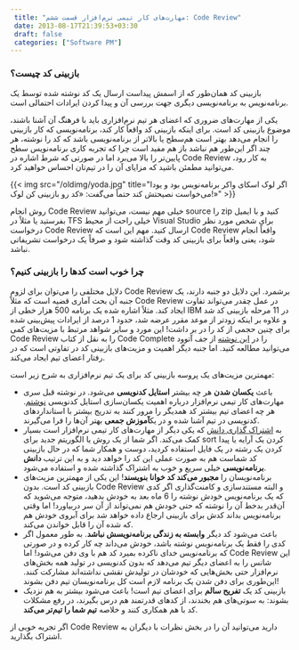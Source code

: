 ```yaml
---
 title: "مهارت‌های کار تیمی نرم‌افزار قسمت ششم: Code Review" 
 date: 2013-08-17T21:39:53+03:30
 draft: false 
 categories: ["Software PM"]
---
```





### بازبینی کد چیست؟



بازبینی کد همان‌طور که از اسمش پیداست ارسال یک کد نوشته شده توسط یک برنامه‌نویس به برنامه‌نویسی دیگری جهت بررسی آن و پیدا کردن ایرادات احتمالی است.



یکی از مهارت‌های ضروری که اعضای هر تیم نرم‌افزاری باید با فرهنگ آن آشنا باشند،‌ موضوع بازبینی کد است. برای اینکه بازبینی کد واقعاً‌ کار کند، برنامه‌نویسی که کار بازبینی را انجام می‌دهد بهتر است هم‌سطح یا بالاتر از برنامه‌نویسی باشد که کد را نوشته، هر چند اگر این‌طور هم نباشد باز هم مفید است چرا که تجربه کاری برنامه‌نویس سطح پایین‌تر را بالا می‌برد اما در صورتی که شرط اشاره در Code Review به کار رود،‌ می‌توانید مطمئن باشید که مزایای آن را در تیم‌تان احساس خواهید کرد.


{{< img src="/oldimg/yoda.jpg" title="اگر لوک اسکای واکر برنامه‌نویس بود و یودا می‌خواست نصیحتش کند حتماً می‌گفت: «کد رو بازبینی کن لوک!»" >}}



روش انجام Code Review خیلی مهم نیست، می‌توانید source را zip کنید و با ایمیل بفرستید یا مثلاً در TFS خیلی راحت از محیط Visual Studio‌ برای شخص مورد نظر درخواست Code Review ارسال کنید. مهم این است که Code Review واقعاً انجام شود، یعنی واقعاً برای بازبینی کد وقت گذاشته شود و صرفاً یک درخواست تشریفاتی نباشد.



### چرا خوب است کدها را بازبینی کنیم؟



دلایل مختلفی را می‌توان برای لزوم Code Review برشمرد. این دلایل دو جنبه دارند، یک جنبه آن بحث آماری قضیه است که مثلاً Code Review در عمل چقدر می‌تواند تفاوت ایجاد کند. مثلاً اشاره شده یک برنامه 500 هزار خطی از IBM در 11 مرحله بازبینی کد شد و علاوه بر اینکه زودتر از موعد مقرر عرضه شد، حدود 1 درصد از ایرادات پیش‌بینی شده برای چنین حجمی از کد را در بر داشت! این مورد و سایر شواهد مرتبط با مزیت‌های کمی Code Review را به نقل از کتاب Code Complete را در [این نوشته](http://www.codinghorror.com/blog/2006/01/code-reviews-just-do-it.html) از جف آتوود می‌توانید مطالعه کنید. اما جنبه دیگر اهمیت و مزیت‌های بازبینی کد در تفاوتی است که در رفتار اعضای تیم ایجاد می‌کند.



مهمترین مزیت‌های یک پروسه بازبینی کد برای یک تیم نرم‌افزاری به شرح زیر است:


- باعث **یکسان شدن** هر چه بیشتر **استایل کدنویسی** می‌شود. در نوشته قبل سری مهارت‌های کار تیمی نرم‌افزار درباره اهمیت یکسان‌سازی استایل کدنویسی [نوشتم](/post/28-مهارت-های-کار-تیمی-نرم-افزار-قسمت-پنجم--استانداردسازی-کدنویسی/). هر چه اعضای تیم بیشتر کد همدیگر را مرور کنند به تدریج بیشتر با استانداردهای کدنویسی در تیم آشنا شده و در یک**آموزش جمعی** بهتر آن‌ها را فرا می‌گیرند.
- به [اشتراک گذاری دانش](/post/6-مهارت-های-کار-تیمی-نرم-افزار-قسمت-دوم--اشتراک-گذاری-دانش/) که یکی دیگر از مهارت‌های کار تیمی نرم‌افزار است بسیار کمک می‌کند. اگر شما از یک روش یا الگوریتم جدید برای sort کردن یک آرایه یا پیدا کردن یک رشته در یک فایل استفاده کردید، دوست و همکار شما که در حال بازبینی کد شماست هم به صورت عملی این کد را خواهد دید و به این ترتیب **دانش برنامه‌نویسی** خیلی سریع و خوب به اشتراک گذاشته شده و استفاده می‌شود.
- برنامه‌نویسان را **مجبور می‌کند کد خوانا بنویسند**! این یکی از مهمترین مزیت‌های بازبینی کد است. بدون Code Review و البته مستندسازی و کامنت‌گذاری اگر کدی که یک برنامه‌نویس خودش نوشته را 6 ماه بعد به خودش بدهید، متوجه می‌شوید که آن‌قدر بدخط آن را نوشته که حتی خودش هم نمی‌تواند از آن سر دربیاورد! اما وقتی برنامه‌نویس بداند کدش برای بازبینی ارجاع داده خواهد شد برای آبروی خودش هم که شده آن را قابل خواندن می‌کند.
- باعث می‌شود کد دیگر **وابسته به زندگی برنامه‌نویسش نباشد**. به طور معمول اگر کدی را فقط یک برنامه‌نویس نوشته باشد، خودش می‌داند چه کار کرده و در صورتی که برنامه‌نویس خدای ناکرده بمیرد کد هم با وی دفن می‌شود! اما Code Review این شانس را به اعضای دیگر تیم می‌دهد که بدون کدنویسی در تولید همه بخش‌های نرم‌افزار حتی بخش‌هایی که خودشان در تولیدش نقشی نداشته‌اند مشارکت کنند. این‌طوری برای دفن شدن یک برنامه لازم است کل برنامه‌نویسان تیم دفن بشوند!
- بازبینی کد یک **تفریح سالم** برای اعضای تیم است! باعث می‌شود بیشتر به هم نزدیک بشوند: به سوتی‌های هم بخندند، از کدهای قدرتمند هم درس بگیرند، در رفع مشکلات کد با هم همکاری کنند و خلاصه **تیم شما را تیم‌تر می‌کند**.



اگر تجربه خوبی از Code Review دارید می‌توانید آن را در بخش نظرات با دیگران به اشتراک بگذارید.

